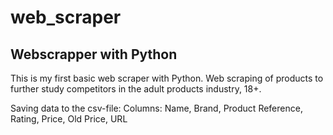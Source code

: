 # web_scraper
## Webscrapper with Python

This is my first basic web scraper with Python. Web scraping of products to further study competitors in the adult products industry, 18+.

Saving data to the csv-file:
Columns: Name, Brand, Product Reference, Rating, Price, Old Price, URL

